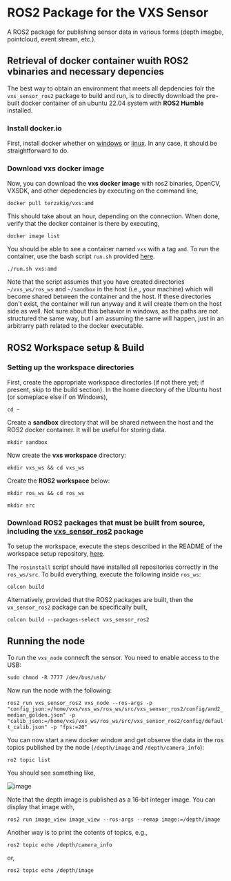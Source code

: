 # ROS2 Package for the VXS Sensor

A ROS2 package for publishing sensor data in various forms (depth imagbe, pointcloud, event stream, etc.).

## Retrieval of docker container wuith ROS2 vbinaries and necessary depencies

The best way to obtain an environment that meets all depdencies folr the `vxs_sensor_ros2` package to build and run, is to directly download the pre-built docker container of an ubuntu 22.04 system with **ROS2 Humble** installed.

### Install docker.io
First, install docker whether on [windows](https://docs.docker.com/desktop/setup/install/windows-install/) or [linux](https://docs.docker.com/engine/install/). In any case, it should be straightforward to do.

### Download vxs docker image
Now, you can download the **vxs docker image** with ros2 binaries, OpenCV, VXSDK, and other depedencies by executing on the command line,

``docker pull terzakig/vxs:amd``

This should take about an hour, depending on the connection. When done, verify that the docker container is there by executing,

``docker image list``

You should be able to see a container named `vxs` with a tag `amd`. To run the container, use the bash script `run.sh` provided [here]().

``./run.sh vxs:amd``

Note that the script assumes that you have created directories `~/vxs_ws/ros_ws`  and `~/sandbox` in the host (i.e., your machine) which will become shared between the container and the host. If these directories don't exist, the container will run anyway and it will create them on the host side as well. Not sure about this behavior in windows, as the paths are not structured the same way, but I am assuming the same will happen, just in an arbitrarry path related to the docker executable.

## ROS2 Workspace setup \& Build

### Setting up the workspace directories

First, create the appropriate workspace directories (if not there yet; if present, skip to the build section). In the home directory of the Ubuntu host (or someplace else if on Windows), 

``cd ~``

Create a **sandbox** directory that will be shared netween the host and the ROS2 docker container. It will be useful for storing data.

``mkdir sandbox``

Now create the **vxs  workspace** directory:

``mkdir vxs_ws && cd vxs_ws``

Create the **ROS2 workspace** below:

``mkdir ros_ws && cd ros_ws``

``mkdir src``

### Download ROS2 packages that must be built from source, including the [vxs_sensor_ros2](https://github.com/VoxelSensors/vxs_ros_workspace_install) package

To setup the workspace, execute the steps described in the README of the workspace setup repository, [here](https://github.com/VoxelSensors/vxs_ros_workspace_install).

The `rosinstall` script should have installed all repositories correctly in the `ros_ws/src`. To build everything, execute the following inside `ros_ws`:

``colcon build``

Alternatively, provided that the ROS2 packages are built, then the `vx_sensor_ros2` package can be specifically built,

``colcon build --packages-select vxs_sensor_ros2``

## Running the node

To run the `vxs_node` connecft the sensor. You need to enable access to the USB:

``sudo chmod -R 7777 /dev/bus/usb/``

Now run the node with the following:

``ros2 run vxs_sensor_ros2 vxs_node --ros-args -p "config_json:=/home/vxs/vxs_ws/ros_ws/src/vxs_sensor_ros2/config/and2_median_golden.json" -p "calib_json:=/home/vxs/vxs_ws/ros_ws/src/vxs_sensor_ros2/config/default_calib.json" -p "fps:=20"``

You can now start a new docker window and get observe the data in the ros topics published by the node (`/depth/image` and `/depth/camera_info`):

``ro2 topic list``

You should see something like,

![image](https://github.com/user-attachments/assets/1dd4a3a1-e3e3-4cdb-a967-a2315cd96a2e)

Note that the depth image is published as a 16-bit integer image. You can display that image with,

``ros2 run image_view image_view --ros-args --remap image:=/depth/image``

Another way is to print the cotents of topics, e.g.,

``ros2 topic echo /depth/camera_info``

or,

``ros2 topic echo /depth/image``

